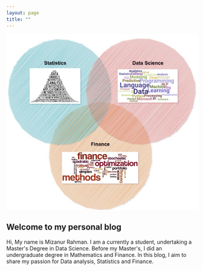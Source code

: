 ```yaml
---
layout: page
title: ""
---
```


![Alt text](venn_diagram.jpg?raw=true "Title")

## Welcome to my personal blog

Hi, My name is Mizanur Rahman. I am a currently a student, undertaking a Master's Degree
in Data Science. Before my Master's, I did an undergraduate degree in Mathematics and Finance. 
In this blog, I aim to share my passion for Data analysis, Statistics and Finance. 
